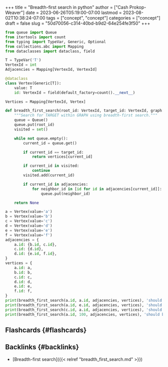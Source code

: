 +++
title = "Breadth-first search in python"
author = ["Cash Prokop-Weaver"]
date = 2023-06-26T05:19:00-07:00
lastmod = 2023-08-02T10:38:24-07:00
tags = ["concept", "concept"]
categories = ["concept"]
draft = false
slug = "50d70056-c314-40bd-b9d2-64e254fe3f50"
+++

```python
from queue import Queue
from itertools import count
from typing import TypeVar, Generic, Optional
from collections.abc import Mapping
from dataclasses import dataclass, field

T = TypeVar('T')
VertexId = int
Adjacencies = Mapping[VertexId, VertexId]

@dataclass
class Vertex(Generic[T]):
    value: T
    id: VertexId = field(default_factory=count().__next__)

Vertices = Mapping[VertexId, Vertex]

def breadth_first_search(root_id: VertexId, target_id: VertexId, graph: Adjacencies, vertices: Vertices) -> Optional[Vertex]:
    """Search for TARGET within GRAPH using breadth-first search."""
    queue = Queue()
    queue.put(root_id)
    visited = set()

    while not queue.empty():
        current_id = queue.get()

        if current_id == target_id:
            return vertices[current_id]

        if current_id in visited:
            continue
        visited.add(current_id)

        if current_id in adjacencies:
            for neighbor_id in [id for id in adjacencies[current_id]]:
                queue.put(neighbor_id)

    return None

a = Vertex(value='a')
b = Vertex(value='b')
c = Vertex(value='c')
d = Vertex(value='d')
e = Vertex(value='e')
f = Vertex(value='f')
adjacencies = {
    a.id: {b.id, c.id},
    c.id: {d.id},
    d.id: {e.id, f.id},
}
vertices = {
    a.id: a,
    b.id: b,
    c.id: c,
    d.id: d,
    e.id: e,
    f.id: f,
}
print(breadth_first_search(a.id, a.id, adjacencies, vertices), 'should be a')
print(breadth_first_search(a.id, e.id, adjacencies, vertices), 'should be e')
print(breadth_first_search(c.id, a.id, adjacencies, vertices), 'should be None')
print(breadth_first_search(a.id, 100, adjacencies, vertices), 'should be None')
```


## Flashcards {#flashcards}


## Backlinks {#backlinks}

-   [Breadth-first search]({{< relref "breadth_first_search.md" >}})
